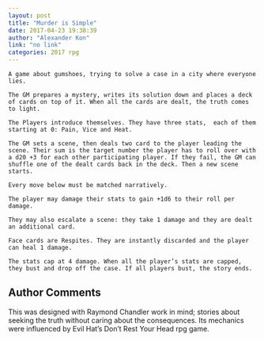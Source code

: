 ```yaml
---
layout: post
title: "Murder is Simple"
date: 2017-04-23 19:38:39
author: "Alexander Kon"
link: "no link"
categories: 2017 rpg
---
```

```
A game about gumshoes, trying to solve a case in a city where everyone lies.

The GM prepares a mystery, writes its solution down and places a deck of cards on top of it. When all the cards are dealt, the truth comes to light.

The Players introduce themselves. They have three stats,  each of them starting at 0: Pain, Vice and Heat.

The GM sets a scene, then deals two card to the player leading the scene. Their sum is the target number the player has to roll over with a d20 +3 for each other participating player. If they fail, the GM can shuffle one of the dealt cards back in the deck. Then a new scene starts.

Every move below must be matched narratively.

The player may damage their stats to gain +1d6 to their roll per damage. 

They may also escalate a scene: they take 1 damage and they are dealt an additional card.

Face cards are Respites. They are instantly discarded and the player can heal 1 damage.

The stats cap at 4 damage. When all the player’s stats are capped, they bust and drop off the case. If all players bust, the story ends.

```
## Author Comments 

This was designed with Raymond Chandler work in mind; stories about seeking the truth without caring about the consequences. Its mechanics were influenced by Evil Hat’s Don’t Rest Your Head rpg game.
